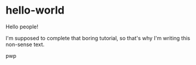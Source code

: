 # hello-world

Hello people!

I'm supposed to complete that boring tutorial, so that's why I'm writing this non-sense text.

pwp
